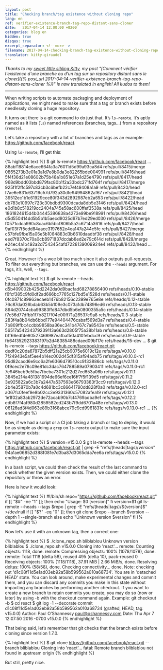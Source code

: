 ```yaml
---
layout: post
title: "Checking branch/tag existence without cloning repo"
lang: en
ref: verifier-existence-branch-tag-repo-distant-sans-cloner
date:   2017-04-14 12:00:00 +0200
categories: blog en
hidden: true
disqus: true
excerpt_separator: <!--more-->
filename: 2017-04-14-checking-branch-tag-existence-without-cloning-repo.markdown
translator: kitty-giraudel
---
```


*Thanks to my [sweet little sibling Kitty](https://twitter.com/KittyGiraudel), my post "[Comment vérifier l'existence d'une branche ou d'un tag sur un repository distant sans le cloner]({% post_url 2017-04-14-verifier-existence-branch-tag-repo-distant-sans-cloner %})" is now translated in english! All kudos to them!*

-----

When writing scripts to automate packaging and deployment of applications, we might need to make sure that a tag or branch exists before needlessly cloning a huge repository.
<!--more-->

It turns out there is a git command to do just that. It’s `ls-remote`. It’s aptly named as it lists (`ls`) named references (branches, tags…) from a repository (`remote`).

Let’s take a repository with a lot of branches and tags as an example: https://github.com/facebook/react.

Using `ls-remote`, I’ll get this:

{% highlight text %}
$ git ls-remote https://github.com/facebook/react
...
88abf18814e6ace664fa3a76011d5d99a93ca8d4  refs/pull/8415/merge
0865273b3e01a3a1d7e8b0da3e82265bde004991  refs/pull/8416/head
5f4f36d21e08602b75b48a1b851e67a1d25e4790  refs/pull/8417/head
968d9bdd03bbd879fac80b1f2a33bdc271fd764f  refs/pull/8417/merge
925f1f2ffc597c83cb3c6befb22c7ef49408a1a9  refs/pull/8420/head
f7ae6e831c63716c57d792a30dfe94994862af67  refs/pull/8421/head
39512ec1b1c61929cce80f343d2892987eb2a653  refs/pull/8422/head
db783e10997c723c30bdbd9300dcada8db5e3146  refs/pull/8424/head
e0d1b8c518219cc2404a745e58ac600ffef3538a  refs/pull/8425/head
1861824615d4b04445386838a4273e99be918991  refs/pull/8426/head
d5d550414dd5b5b1b5aecd9025d97b7ed29ed030  refs/pull/8426/merge
f0571cdca990c8cac6b5bcf806b5a2c6714a3616  refs/pull/8427/head
9af03f7f5cdd84aace3197652e4ea147a244c5fc  refs/pull/8427/merge
c57bfe9fbe15a05e5b1064883d3b6610daadbf38  refs/pull/8428/head
eed7f8370c70a0cb8971837dcdab8ed2e79c614d  refs/pull/8428/merge
e24ec4a1b492a2d7543454afd7228139009924e4  refs/pull/8432/head
...
{% endhighlight %}

Great. However it’s a wee bit too much since it also outputs pull-requests. To filter out everything but branches, we can use the `--heads` argument. For tags, it’s, well, `--tags`. 

{% highlight text %}
$ git ls-remote --heads https://github.com/facebook/react
d5b409002b425d2242da0d9bacfad68278856400  refs/heads/0.10-stable
f6fcf385c9fd0df2ad666bc7765c127bd5e1528d  refs/heads/0.11-stable
0fc0871c89963ecaeb1476b82156c2399e765e8e  refs/heads/0.12-stable
76c87da026bdab63b5b109e3c073a1db74896ed6  refs/heads/0.13-stable
894d20744cba99383ffd847dbd5b6e0800355a5c  refs/heads/0.14-stable
f7c56d77dfbb1f7b8217f04e00ff71a26537c9a8  refs/heads/0.3-stable
283f4a8b04db6bbd177e94404476cabaf569d3a7  refs/heads/0.4-stable
7b809ffbc4cdbb9858ba36ec341b4767c7a8543e  refs/heads/0.5-stable
56517a54234379239113a663d2805f75a38b11ab  refs/heads/0.8-stable
b1f66edf4e90527468987eafbaf50a410febdcc9  refs/heads/0.9-stable
fb64f352923383197b2d48385488cdaed09b117e  refs/heads/15-dev
...
$ git ls-remote --tags https://github.com/facebook/react.git
dedf0c20da67872b5dff21a25cb9075e6019c12e  refs/tags/v0.10.0
7f24943e5af5ee4b14ec002d45df315af94adb75  refs/tags/v0.10.0-rc1
95d82cacd6e9cc6a2fe6366d79510cc9133886cb  refs/tags/v0.11.0
0f9cec2e78c09e81dc3dac764788589a07903411  refs/tags/v0.11.0-rc1
7e946bcb9c5fba7fbeba7301c212d27ed653a06b  refs/tags/v0.11.1
3845e214a481381694de66ef6ce16ff7f5f139d5  refs/tags/v0.11.2
3e925822a6c3b7a2447a537563e66793383f3cc9  refs/tags/v0.12.0
2b4e35870b7a0c4d681bc3c86641790dd828f0a0  refs/tags/v0.12.0-rc1
a067fc0feef9e8b02cc3e9331360c57082afea19  refs/tags/v0.12.1
1e1f02a83ab2972de72acab90b7cf4769adba9e1  refs/tags/v0.12.2
edb8f7f4af980d2859582ed243b7f9dd6701a48e  refs/tags/v0.13.0
06126ad3f4d063e89b3168abce79c9cd9961831c  refs/tags/v0.13.0-rc1
...
{% endhighlight %}

Now, if we had a script or a CI job taking a branch or tag to deploy, it would be as simple as doing a `grep` on `ls-remote` output to make sure the input parameter exists:

{% highlight text %}
$ version=v15.0.0
$ git ls-remote --heads --tags https://github.com/facebook/react.git | grep -E "refs/(heads|tags)/${version}$"
94a1ae06852d388f081e7d3ba87d3065dda7ee6a  refs/tags/v15.0.0
{% endhighlight %}

In a bash script, we could then check the result of the last command to check whether the given version exists. Then, we could either clone the repository or throw an error.

Here is how it would look:

{% highlight text %}
#!/bin/sh
repo="https://github.com/facebook/react.git"
if [[ "$#" -ne "1" ]]; then
  echo "Usage: $0 [version]"
fi
version=$1
git ls-remote --heads --tags $repo | grep -E "refs/(heads|tags)/${version}$" >/dev/null
if [[ "$?" -eq "0" ]]; then
  git clone $repo --branch $version --depth 1 --single-branch
else
  echo "Unknown version $version"
fi
{% endhighlight %}

Now let’s use it with an unknown tag, then a correct one:

{% highlight text %}
$ ./clone_repo.sh bliblablou
Unknown version bliblablou
$ ./clone_repo.sh v15.0.0
Cloning into 'react'...
remote: Counting objects: 1118, done.
remote: Compressing objects: 100% (1078/1078), done.
remote: Total 1118 (delta 58), reused 495 (delta 10), pack-reused 0
Receiving objects: 100% (1118/1118), 37.91 MiB | 2.66 MiB/s, done.
Resolving deltas: 100% (58/58), done.
Checking connectivity... done.
Note: checking out 'd1c08f11d5e1ad03eb92a58b599562a010a68734'.
You are in 'detached HEAD' state. You can look around, make experimental
changes and commit them, and you can discard any commits you make in this
state without impacting any branches by performing another checkout.
If you want to create a new branch to retain commits you create, you may
do so (now or later) by using -b with the checkout command again. Example:
  git checkout -b <new-branch-name>
$ cd react
$ git log -1 --decorate
commit d1c08f11d5e1ad03eb92a58b599562a010a68734 (grafted, HEAD, tag: v15.0.0)
Author: Paul O’Shannessy <paul@oshannessy.com>
Date:   Thu Apr 7 12:07:50 2016 -0700
    v15.0.0
{% endhighlight %}

That being said, let’s remember that git checks that the branch exists before cloning since version 1.7.0.

{% highlight text %}
$ git clone https://github.com/facebook/react.git --branch bliblablou
Cloning into 'react'...
fatal: Remote branch bliblablou not found in upstream origin
{% endhighlight %}

But still, pretty nice.
